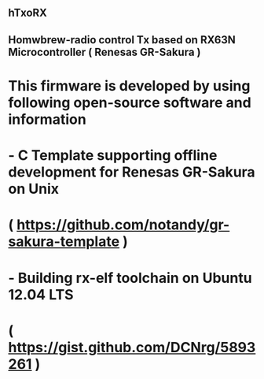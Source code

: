 ##
##   hTxoRX
## Homwbrew-radio control Tx based on RX63N Microcontroller ( Renesas GR-Sakura )

#
# This firmware is developed by using following open-source software and information
#   - C Template supporting offline development for Renesas GR-Sakura on Unix
#     ( https://github.com/notandy/gr-sakura-template )
#   - Building rx-elf toolchain on Ubuntu 12.04 LTS
#     ( https://gist.github.com/DCNrg/5893261 )
#
#
